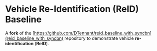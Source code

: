 # Vehicle Re-Identification (ReID) Baseline

A **fork** of the [https://github.com/DTennant/reid_baseline_with_syncbn](reid_baseline_with_syncbn) repository to demonstrate vehicle **re-identification** (**ReID**).
